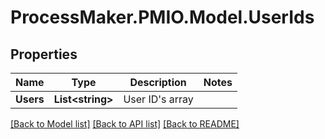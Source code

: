 # ProcessMaker.PMIO.Model.UserIds
## Properties

Name | Type | Description | Notes
------------ | ------------- | ------------- | -------------
**Users** | **List&lt;string&gt;** | User ID&#39;s array | 

[[Back to Model list]](../README.md#documentation-for-models) [[Back to API list]](../README.md#documentation-for-api-endpoints) [[Back to README]](../README.md)

